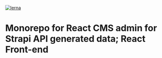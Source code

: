 [![lerna](https://img.shields.io/badge/maintained%20with-lerna-cc00ff.svg)](https://lernajs.io/)

# Monorepo for React CMS admin for Strapi API generated data; React Front-end

